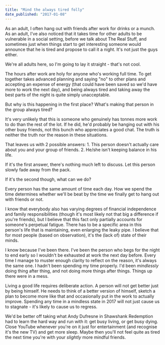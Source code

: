 ```yaml
---
title: "Mind the always tired folly"
date_published: "2017-01-08"
---
```


As an adult, I often hang out with friends after work for drinks or a munch. As an adult, I've also noticed that it takes time for other adults to be vulnerable in a social setting, before we talk about The Real Stuff, and sometimes just when things start to get interesting someone would announce that he is tired and propose to call it a night. It's not just the guys either.

We're all adults here, so I'm going to lay it straight - that's not cool.

The hours after work are holy for anyone who's working full time. To get together takes advanced planning and saying "no" to other plans and accepting an expense of energy (that could have been saved so we'd have more to work the next day), and being always tired and taking away the best parts of the night is quite simply unacceptable.

But why is this happening in the first place? What's making that person in the group always tired?

It's very unlikely that this is someone who genuinely has tonnes more work to do than the rest of the lot. If he did, he'd probably be hanging out with his other busy friends, not this bunch who appreciates a good chat. The truth is neither the truth nor the reason in these situations.

That leaves us with 2 possible answers: 1. This person doesn't actually care about you and your group of friends. 2. He/she isn't keeping balance in his life.

If it's the first answer, there's nothing much left to discuss. Let this person slowly fade away from the pack.

If it's the second though, what can we do?

Every person has the same amount of time each day. How we spend the time determines whether we'll be beat by the time we finally get to hang out with friends or not.

I know that everybody also has varying degrees of financial independence and family responsibilities (though it's most likely not that big a difference if you're friends), but I believe that this fact only partially accounts for someone's perpetual fatigue. There has to be a specific area in this person's life that is maintaining, even enlarging the leaky pipe. I believe that for most people (based on observation), it's the (lack of) state of their minds.

I know because I've been there. I've been the person who begs for the night to end early so I wouldn't be exhausted at work the next day before. Every time I manage to muster enough clarity to reflect on the reason, it's always the same one. I hadn't been spending my time properly. I'd been _mindlessly_ doing thing after thing, and not doing more things after things. Things up there were in a mess.

Living a good life requires deliberate action. A person will not get better just by being himself. He needs to think of a better version of himself, sketch a plan to become more like that and occasionally put in the work to actually improve. Spending any time in a mindless state in 2017 will not just cause us to stagnate - it's likely to cause us to regress.

We'd be better off taking what Andy Dufresne in Shawshank Redemption had to learn the hard way and run with it: get busy living, or get busy dying. Close YouTube whenever you're on it just for entertainment (and recognise it's the new TV) and get more sleep. Maybe then you'll not feel quite as tired the next time you're with your _slightly_ more mindful friends.
